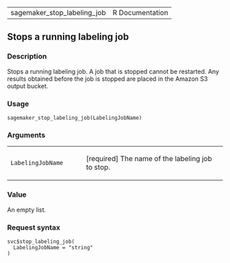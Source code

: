 <table style="width: 100%;">
<tbody>
<tr class="odd">
<td>sagemaker_stop_labeling_job</td>
<td style="text-align: right;">R Documentation</td>
</tr>
</tbody>
</table>

## Stops a running labeling job

### Description

Stops a running labeling job. A job that is stopped cannot be restarted.
Any results obtained before the job is stopped are placed in the Amazon
S3 output bucket.

### Usage

    sagemaker_stop_labeling_job(LabelingJobName)

### Arguments

<table>
<colgroup>
<col style="width: 35%" />
<col style="width: 65%" />
</colgroup>
<tbody>
<tr class="odd">
<td><code
id="sagemaker_stop_labeling_job_:_LabelingJobName">LabelingJobName</code></td>
<td><p>[required] The name of the labeling job to stop.</p></td>
</tr>
</tbody>
</table>

### Value

An empty list.

### Request syntax

    svc$stop_labeling_job(
      LabelingJobName = "string"
    )
